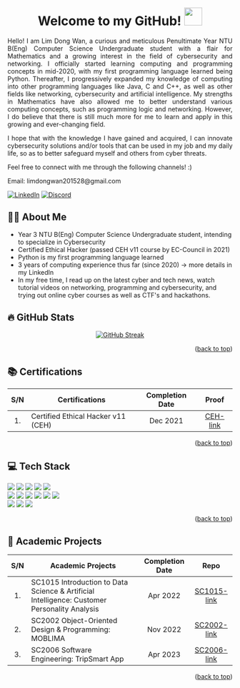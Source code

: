 <a name="readme-top"></a>

<div align="center">
  <h1>Welcome to my GitHub! <img src="https://media.giphy.com/media/hvRJCLFzcasrR4ia7z/giphy.gif" width="40"></h1>
  <p><p>
</div>
<div align="justify">
  Hello! I am Lim Dong Wan, a curious and meticulous Penultimate Year NTU B(Eng) Computer Science Undergraduate student with a flair for Mathematics and a growing interest in the field of cybersecurity and networking. I officially started learning computing and programming concepts in mid-2020, with my first programming language learned being Python. Thereafter, I progressively expanded my knowledge of computing into other programming languages like Java, C and C++, as well as other fields like networking, cybersecurity and artificial intelligence. My strengths in Mathematics have also allowed me to better understand various computing concepts, such as programming logic and networking. However, I do believe that there is still much more for me to learn and apply in this growing and ever-changing field.
  <p><p>
  I hope that with the knowledge I have gained and acquired, I can innovate cybersecurity solutions and/or tools that can be used in my job and my daily life, so as to better safeguard myself and others from cyber threats.
  <p><p>
  Feel free to connect with me through the following channels! :)
  <p><p>
  Email: limdongwan201528@gmail.com

  [![LinkedIn][linkedin-shield]][linkedin-url]
  [![Discord][discord-shield]][discord-url]
    
</div>

<h2> 👨‍💻 About Me</h2>
<div align="justified">

- Year 3 NTU B(Eng) Computer Science Undergraduate student, intending to specialize in Cybersecurity
- Certified Ethical Hacker (passed CEH v11 course by EC-Council in 2021)
- Python is my first programming language learned
- 3 years of computing experience thus far (since 2020) &rarr; more details in my LinkedIn
- In my free time, I read up on the latest cyber and tech news, watch tutorial videos on networking, programming and cybersecurity, and trying out online cyber courses as well as CTF's and hackathons.
</div>
<h2>🔥 GitHub Stats</h2>
<div align="center">
  
  [![GitHub Streak](https://github-readme-streak-stats.herokuapp.com?user=ldw129&theme=hacker&date_format=j%20M%5B%20Y%5D)](https://git.io/streak-stats)

</div>

<p align="right">(<a href="#readme-top">back to top</a>)</p>

<h2> 📚 Certifications</h2>
<div align="center">
  <p><p>
  
  | S/N | Certifications | Completion Date | Proof |
  | :---: | --- | :---: | :---: |
  | 1. | Certified Ethical Hacker v11 (CEH) | Dec 2021 | [CEH-link]
    
</div>

<p align="right">(<a href="#readme-top">back to top</a>)</p>

<h2>💻 Tech Stack</h2>
<div align="left">
  <img src="https://img.shields.io/badge/python-3670A0?style=for-the-badge&logo=python&logoColor=ffdd54" />
  <img src="https://img.shields.io/badge/java-%23ED8B00.svg?style=for-the-badge&logo=openjdk&logoColor=white" />
  <img src="https://img.shields.io/badge/c-%2300599C.svg?style=for-the-badge&logo=c&logoColor=white" />
  <img src="https://img.shields.io/badge/c++-%2300599C.svg?style=for-the-badge&logo=c%2B%2B&logoColor=white" />
  <img src="https://img.shields.io/badge/SQL-yellow?style=for-the-badge" />
  <br>
  <img src="https://img.shields.io/badge/HTML-orange?style=for-the-badge&logo=HTML5&logoColor=orange&labelColor=black" />
  <img src="https://img.shields.io/badge/CSS-yellow?style=for-the-badge&logo=CSS" />
  <img src="https://img.shields.io/badge/typescript-%23007ACC.svg?style=for-the-badge&logo=typescript&logoColor=white" />
  <img src="https://img.shields.io/badge/javascript-%23323330.svg?style=for-the-badge&logo=javascript&logoColor=%23F7DF1E" />
  <img src="https://img.shields.io/badge/react-%2320232a.svg?style=for-the-badge&logo=react&logoColor=%2361DAFB" />
  <img src="https://img.shields.io/badge/react_native-%2320232a.svg?style=for-the-badge&logo=react&logoColor=%2361DAFB" />
  <br>
  <img src="https://img.shields.io/badge/yarn-%232C8EBB.svg?style=for-the-badge&logo=yarn&logoColor=white" />
  <img src="https://img.shields.io/badge/npm-555?style=for-the-badge&logo=npm&logoColor=red&labelColor=555&color=555" />
  <img src="https://img.shields.io/badge/expo-1C1E24?style=for-the-badge&logo=expo&logoColor=#D04A37" />
<p><p>
</div>
<!--
<div align="center">
<picture>
  <source
    srcset="https://github-readme-stats.vercel.app/api/top-langs/?username=ldw129&hide=Jupyter%20Notebook%2chtml&layout=compact&theme=dark#gh-dark-mode-only"
    media="(prefers-color-scheme: dark)"
  />
  <source
    srcset="https://github-readme-stats.vercel.app/api/top-langs/?username=ldw129&hide=Jupyter%20Notebook%2chtml&layout=compact&theme=default#gh-light-mode-only"
    media="(prefers-color-scheme: light), (prefers-color-scheme: no-preference)"
  />
  <img />
  </picture>
</div>
-->

<p align="right">(<a href="#readme-top">back to top</a>)</p>

<h2>🏫 Academic Projects</h2>
<div align="center">
  <p></p>

  | S/N | Academic Projects | Completion Date | Repo |
  | :---: | --- | :---: | :---: |
  | 1. | SC1015 Introduction to Data Science & Artificial Intelligence: Customer Personality Analysis | Apr 2022 | [SC1015-link]
  | 2. | SC2002 Object-Oriented Design & Programming: MOBLIMA | Nov 2022 | [SC2002-link]
  | 3. | SC2006 Software Engineering: TripSmart App | Apr 2023 | [SC2006-link]

</div>

<p align="right">(<a href="#readme-top">back to top</a>)</p>
  
<!-- MARKDOWN LINKS & IMAGES -->
<!-- https://www.markdownguide.org/basic-syntax/#reference-style-links -->
[linkedin-shield]: https://img.shields.io/badge/LinkedIn-blue?style=for-the-badge&logo=linkedin&logoColor=white
[linkedin-url]: https://www.linkedin.com/in/lim-dong-wan-706605218/
[discord-shield]: https://img.shields.io/badge/Discord-8A2BE2?style=for-the-badge&logo=discord&logoColor=white
[discord-url]: https://discord.com/channels/1070705880041000960/1070705880041000963
[React.js]: https://img.shields.io/badge/React-20232A?style=for-the-badge&logo=react&logoColor=61DAFB
[React-url]: https://reactjs.org/
[CEH-link]: https://user-images.githubusercontent.com/78461502/258963279-d76a11e1-bd4d-4fcb-b7e7-e857176b8848.png
[SC1015-link]: https://github.com/ldw129/SC1015-Customer-Personality-Analysis
[SC2002-link]: https://github.com/ldw129/SC2002-Group-2-MOBLIMA
[SC2006-link]: https://github.com/ldw129/SC2006-TripSmart
[SC2207-link]: https://drive.google.com/drive/folders/1wV5-RgJ7-zNuwaKrBWkVSwOi3Jvs302f

